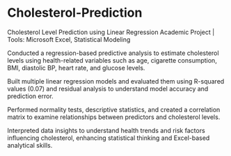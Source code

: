 # Cholesterol-Prediction
Cholesterol Level Prediction using Linear Regression
Academic Project | Tools: Microsoft Excel, Statistical Modeling

Conducted a regression-based predictive analysis to estimate cholesterol levels using health-related variables such as age, cigarette consumption, BMI, diastolic BP, heart rate, and glucose levels.

Built multiple linear regression models and evaluated them using R-squared values (0.07) and residual analysis to understand model accuracy and prediction error.

Performed normality tests, descriptive statistics, and created a correlation matrix to examine relationships between predictors and cholesterol levels.

Interpreted data insights to understand health trends and risk factors influencing cholesterol, enhancing statistical thinking and Excel-based analytical skills.
